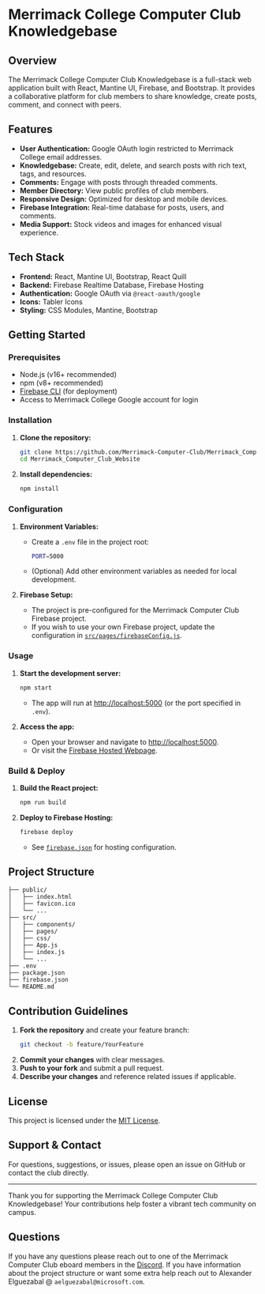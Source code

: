 # Merrimack College Computer Club Knowledgebase

## Overview

The Merrimack College Computer Club Knowledgebase is a full-stack web application built with React, Mantine UI, Firebase, and Bootstrap. It provides a collaborative platform for club members to share knowledge, create posts, comment, and connect with peers.

## Features

- **User Authentication:** Google OAuth login restricted to Merrimack College email addresses.
- **Knowledgebase:** Create, edit, delete, and search posts with rich text, tags, and resources.
- **Comments:** Engage with posts through threaded comments.
- **Member Directory:** View public profiles of club members.
- **Responsive Design:** Optimized for desktop and mobile devices.
- **Firebase Integration:** Real-time database for posts, users, and comments.
- **Media Support:** Stock videos and images for enhanced visual experience.

## Tech Stack

- **Frontend:** React, Mantine UI, Bootstrap, React Quill
- **Backend:** Firebase Realtime Database, Firebase Hosting
- **Authentication:** Google OAuth via `@react-oauth/google`
- **Icons:** Tabler Icons
- **Styling:** CSS Modules, Mantine, Bootstrap

## Getting Started

### Prerequisites

- Node.js (v16+ recommended)
- npm (v8+ recommended)
- [Firebase CLI](https://firebase.google.com/docs/cli) (for deployment)
- Access to Merrimack College Google account for login

### Installation

1. **Clone the repository:**
    ```bash
    git clone https://github.com/Merrimack-Computer-Club/Merrimack_Computer_Club_Website
    cd Merrimack_Computer_Club_Website
    ```

2. **Install dependencies:**
    ```bash
    npm install
    ```

### Configuration

1. **Environment Variables:**
    - Create a `.env` file in the project root:
      ```bash
      PORT=5000
      ```
    - (Optional) Add other environment variables as needed for local development.

2. **Firebase Setup:**
    - The project is pre-configured for the Merrimack Computer Club Firebase project.
    - If you wish to use your own Firebase project, update the configuration in [`src/pages/firebaseConfig.js`](src/pages/firebaseConfig.js).

### Usage

1. **Start the development server:**
    ```bash
    npm start
    ```
    - The app will run at [http://localhost:5000](http://localhost:5000) (or the port specified in `.env`).

2. **Access the app:**
    - Open your browser and navigate to [http://localhost:5000](http://localhost:5000).
    - Or visit the [Firebase Hosted Webpage](https://web-development-final-7dd3e.web.app/).

### Build & Deploy

1. **Build the React project:**
    ```bash
    npm run build
    ```

2. **Deploy to Firebase Hosting:**
    ```bash
    firebase deploy
    ```
    - See [`firebase.json`](firebase.json) for hosting configuration.

## Project Structure

```
├── public/
│   ├── index.html
│   ├── favicon.ico
│   └── ...
├── src/
│   ├── components/
│   ├── pages/
│   ├── css/
│   ├── App.js
│   ├── index.js
│   └── ...
├── .env
├── package.json
├── firebase.json
└── README.md
```

## Contribution Guidelines

1. **Fork the repository** and create your feature branch:
    ```bash
    git checkout -b feature/YourFeature
    ```
2. **Commit your changes** with clear messages.
3. **Push to your fork** and submit a pull request.
4. **Describe your changes** and reference related issues if applicable.

## License

This project is licensed under the [MIT License](LICENSE).

## Support & Contact

For questions, suggestions, or issues, please open an issue on GitHub or contact the club directly.

---

Thank you for supporting the Merrimack College Computer Club Knowledgebase! Your contributions help foster a vibrant tech community on campus.

## Questions
If you have any questions please reach out to one of the Merrimack Computer Club eboard members in the [Discord](https://discord.gg/FdATJDYBPP).
If you have information about the project structure or want some extra help reach out to Alexander Elguezabal @ `aelguezabal@microsoft.com`.